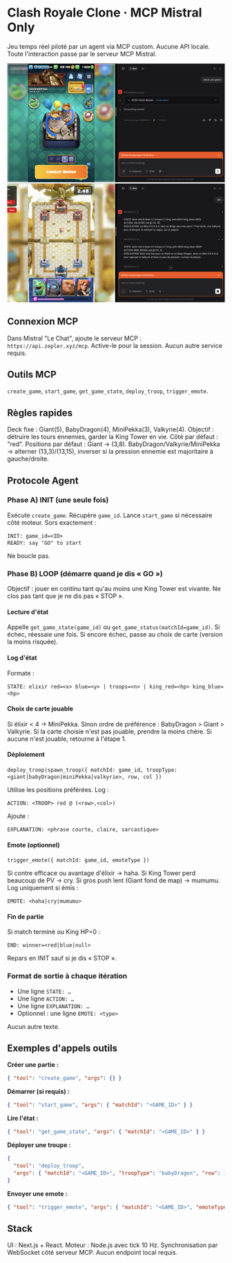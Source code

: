 # Clash Royale Clone · MCP Mistral Only

Jeu temps réel piloté par un agent via MCP custom. Aucune API locale. Toute l'interaction passe par le serveur MCP Mistral.

![Game Arena](imgs/Screenshot%202025-09-14%20at%2012.06.22.png)
![Main Menu](imgs/Screenshot%202025-09-14%20at%2012.06.44.png)

## Connexion MCP

Dans Mistral "Le Chat", ajoute le serveur MCP : `https://api.zepler.xyz/mcp`. Active-le pour la session. Aucun autre service requis.

## Outils MCP

`create_game`, `start_game`, `get_game_state`, `deploy_troop`, `trigger_emote`.

## Règles rapides

Deck fixe : Giant(5), BabyDragon(4), MiniPekka(3), Valkyrie(4). Objectif : détruire les tours ennemies, garder la King Tower en vie. Côté par défaut : "red". Positions par défaut : Giant → (3,8). BabyDragon/Valkyrie/MiniPekka → alterner (13,3)/(13,15), inverser si la pression ennemie est majoritaire à gauche/droite.

## Protocole Agent

### Phase A) INIT (une seule fois)

Exécute `create_game`. Récupère `game_id`. Lance `start_game` si nécessaire côté moteur. Sors exactement :

```
INIT: game_id=<ID>
READY: say "GO" to start
```

Ne boucle pas.

### Phase B) LOOP (démarre quand je dis « GO »)

Objectif : jouer en continu tant qu'au moins une King Tower est vivante. Ne clos pas tant que je ne dis pas « STOP ».

#### Lecture d'état
Appelle `get_game_state(game_id)` ou `get_game_status(matchId=game_id)`. Si échec, réessaie une fois. Si encore échec, passe au choix de carte (version la moins risquée).

#### Log d'état
Formate :
```
STATE: elixir red=<x> blue=<y> | troops=<n> | king_red=<hp> king_blue=<hp>
```

#### Choix de carte jouable
Si élixir < 4 → MiniPekka. Sinon ordre de préférence : BabyDragon > Giant > Valkyrie. Si la carte choisie n'est pas jouable, prendre la moins chère. Si aucune n'est jouable, retourne à l'étape 1.

#### Déploiement
```
deploy_troop|spawn_troop({ matchId: game_id, troopType: <giant|babyDragon|miniPekka|valkyrie>, row, col })
```
Utilise les positions préférées. Log :
```
ACTION: <TROOP> red @ (<row>,<col>)
```
Ajoute :
```
EXPLANATION: <phrase courte, claire, sarcastique>
```

#### Emote (optionnel)
```
trigger_emote({ matchId: game_id, emoteType })
```
Si contre efficace ou avantage d'élixir → haha. Si King Tower perd beaucoup de PV → cry. Si gros push lent (Giant fond de map) → mumumu. Log uniquement si émis :
```
EMOTE: <haha|cry|mumumu>
```

#### Fin de partie
Si match terminé ou King HP=0 :
```
END: winner=<red|blue|null>
```
Repars en INIT sauf si je dis « STOP ».

### Format de sortie à chaque itération

- Une ligne `STATE: …`
- Une ligne `ACTION: …`
- Une ligne `EXPLANATION: …`
- Optionnel : une ligne `EMOTE: <type>`

Aucun autre texte.

## Exemples d'appels outils

**Créer une partie :**
```json
{ "tool": "create_game", "args": {} }
```

**Démarrer (si requis) :**
```json
{ "tool": "start_game", "args": { "matchId": "<GAME_ID>" } }
```

**Lire l'état :**
```json
{ "tool": "get_game_state", "args": { "matchId": "<GAME_ID>" } }
```

**Déployer une troupe :**
```json
{
  "tool": "deploy_troop",
  "args": { "matchId": "<GAME_ID>", "troopType": "babyDragon", "row": 13, "col": 3 }
}
```

**Envoyer une emote :**
```json
{ "tool": "trigger_emote", "args": { "matchId": "<GAME_ID>", "emoteType": "haha" } }
```

## Stack

UI : Next.js + React. Moteur : Node.js avec tick 10 Hz. Synchronisation par WebSocket côté serveur MCP. Aucun endpoint local requis.